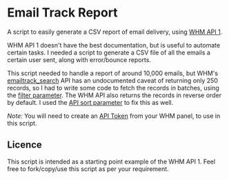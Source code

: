 # Email Track Report
A script to easily generate a CSV report of email delivery, using [WHM API 1](https://documentation.cpanel.net/display/DD/Guide+to+WHM+API+1).

WHM API 1 doesn't have the best documentation, but is useful to automate certain tasks.
I needed a script to generate a CSV file of all the emails a certain user sent, along with error/bounce reports.

This script needed to handle a report of around 10,000 emails, but WHM's [emailtrack_search](https://documentation.cpanel.net/display/DD/WHM+API+1+Functions+-+emailtrack_search) API has an undocumented caveat of returning only 250 records, so I had to write some code to fetch the records in batches, using the [filter parameter](https://documentation.cpanel.net/display/DD/WHM+API+1+-+Filter+Output). The WHM API also returns the records in reverse order by default. I used the [API sort parameter](https://documentation.cpanel.net/display/DD/WHM+API+1+-+Sort+Output) to fix this as well.

*Note:* You will need to create an [API Token](https://documentation.cpanel.net/display/64Docs/Manage+API+Tokens) from your WHM panel, to use in this script.

## Licence
This script is intended as a starting point example of the WHM API 1. Feel free to fork/copy/use this script as per your requirement.

